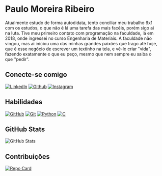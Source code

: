 # Paulo Moreira Ribeiro
Atualmente estudo de forma autodidata, tento conciliar meu trabalho 6x1 com os estudos, o que não é lá uma tarefa das mais facéis, porém sigo ai na luta.
Tive meu primeiro contato com programação na faculdade, lá em 2018, onde ingressei no curso Engenharia de Materiais. A faculdade não vingou, mas ai iniciou uma das minhas grandes paixões que trago até hoje, que é esse negócio de escrever um textinho na tela, e vê-lo criar "vida", fazendo exatamente o que eu peço, mesmo que nem sempre eu saiba o que "pedir".

## Conecte-se comigo
[![LinkedIn](https://img.shields.io/badge/LinkedIn-000?style=for-the-badge&logo=linkedin&logoColor=0E76A8)](https://www.linkedin.com/in/paulo-moreira-358334178/)
[![Github](https://img.shields.io/badge/Github-000?style=for-the-badge&logo=github&logoColor=0E76A8)](https://github.com/ribeiroPM)
[![Instagram](https://img.shields.io/badge/Instagram-000?style=for-the-badge&logo=instagram)](https://www.instagram.com/paulo.who/)

## Habilidades
[![GitHub](https://img.shields.io/badge/GitHub-000?style=for-the-badge&logo=github)](https://docs.github.com/)
[![Git](https://img.shields.io/badge/Git-000?style=for-the-badge&logo=git)](https://git-scm.com/doc) 
[![Python](https://img.shields.io/badge/Python-000?style=for-the-badge&logo=python)]()
[![C](https://img.shields.io/badge/c++-000?style=for-the-badge&logo=c&logoColor=fff)]()


## GitHub Stats
![GitHub Stats](https://github-readme-stats.vercel.app/api?username=ribeiroPM&theme=transparent&bg_color=000&border_color=30A3DC&show_icons=true&icon_color=30A3DC&title_color=E94D5F&text_color=FFF&hide_title=true&hide=stars)

## Contribuições
[![Repo Card](https://github-readme-stats.vercel.app/api/pin/?username=ribeiroPM&repo=dio-lab-open-source&bg_color=000&border_color=30A3DC&show_icons=true&icon_color=30A3DC&title_color=E94D5F&text_color=FFF)](https://github.com/ribeiroPM/dio-lab-open-source)

